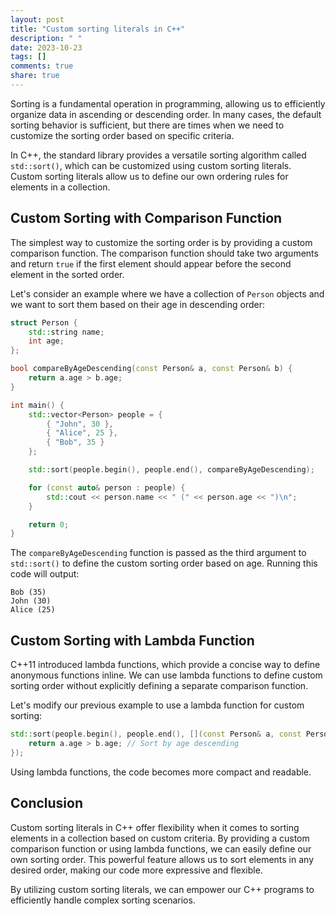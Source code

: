 ```yaml
---
layout: post
title: "Custom sorting literals in C++"
description: " "
date: 2023-10-23
tags: []
comments: true
share: true
---
```


Sorting is a fundamental operation in programming, allowing us to efficiently organize data in ascending or descending order. In many cases, the default sorting behavior is sufficient, but there are times when we need to customize the sorting order based on specific criteria.

In C++, the standard library provides a versatile sorting algorithm called `std::sort()`, which can be customized using custom sorting literals. Custom sorting literals allow us to define our own ordering rules for elements in a collection.

## Custom Sorting with Comparison Function

The simplest way to customize the sorting order is by providing a custom comparison function. The comparison function should take two arguments and return `true` if the first element should appear before the second element in the sorted order.

Let's consider an example where we have a collection of `Person` objects and we want to sort them based on their age in descending order:

```cpp
struct Person {
    std::string name;
    int age;
};

bool compareByAgeDescending(const Person& a, const Person& b) {
    return a.age > b.age;
}

int main() {
    std::vector<Person> people = { 
        { "John", 30 },
        { "Alice", 25 },
        { "Bob", 35 }
    };

    std::sort(people.begin(), people.end(), compareByAgeDescending);

    for (const auto& person : people) {
        std::cout << person.name << " (" << person.age << ")\n";
    }

    return 0;
}
```

The `compareByAgeDescending` function is passed as the third argument to `std::sort()` to define the custom sorting order based on age. Running this code will output:

```
Bob (35)
John (30)
Alice (25)
```

## Custom Sorting with Lambda Function

C++11 introduced lambda functions, which provide a concise way to define anonymous functions inline. We can use lambda functions to define custom sorting order without explicitly defining a separate comparison function.

Let's modify our previous example to use a lambda function for custom sorting:

```cpp
std::sort(people.begin(), people.end(), [](const Person& a, const Person& b) {
    return a.age > b.age; // Sort by age descending
});
```

Using lambda functions, the code becomes more compact and readable.

## Conclusion

Custom sorting literals in C++ offer flexibility when it comes to sorting elements in a collection based on custom criteria. By providing a custom comparison function or using lambda functions, we can easily define our own sorting order. This powerful feature allows us to sort elements in any desired order, making our code more expressive and flexible.

By utilizing custom sorting literals, we can empower our C++ programs to efficiently handle complex sorting scenarios.